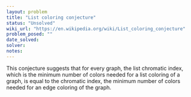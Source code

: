 ```yaml
---
layout: problem
title: "List coloring conjecture"
status: "Unsolved"
wiki_url: "https://en.wikipedia.org/wiki/List_coloring_conjecture"
problem_posed: ""
date_solved:
solver:
notes:
---
```

This conjecture suggests that for every graph, the list chromatic index, which is the minimum number of colors needed for a list coloring of a graph, is equal to the chromatic index, the minimum number of colors needed for an edge coloring of the graph.